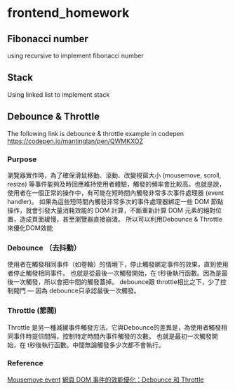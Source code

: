 # frontend_homework

## Fibonacci number
using recursive to implement fibonacci number

## Stack
Using linked list to implement stack

## Debounce & Throttle

The following link is debounce & throttle example in codepen 
https://codepen.io/mantinglan/pen/QWMKXOZ

### Purpose
瀏覽器實作時，為了確保滑鼠移動、滾動、改變視窗大小 (mousemove, scroll, resize) 等事件能夠及時回應維持使用者體驗，觸發的頻率會比較高。也就是說，使用者在一個正常的操作中，有可能在短時間內觸發非常多次事件處理器 (event handler)。
如果為這些短時間內觸發非常多次的事件處理器綁定一些 DOM 節點操作，就會引發大量消耗效能的 DOM 計算，不斷重新計算 DOM 元素的絕對位置，造成頁面緩慢，甚至瀏覽器直接崩潰。
所以可以利用Debounce & Throttle來優化DOM效能

### Debounce （去抖動）
使用者在觸發相同事件（如卷軸）的情境下，停止觸發綁定事件的效果，直到使用者停止觸發相同事件。
也就是從最後一次觸發開始，在 t秒後執行函數。因為是最後一次觸發，所以會把中間的觸發蓋掉。
debounce跟 throttle相比之下，少了控制閥門 — 因為 debounce只承認最後一次觸發。

### Throttle (節閥)
Throttle 是另一種減緩事件觸發方法，它與Debounce的差異是，為使用者觸發相同事件時提供間隔，控制特定時間內事件觸發的次數。
也就是最初一次觸發開始，在 t秒後執行函數。中間無論觸發多少次都不會執行。

### Reference 
[Mousemove event](http://demo.nimius.net/debounce_throttle/)
[網頁 DOM 事件的效能優化：Debounce 和 Throttle](https://mropengate.blogspot.com/2017/12/dom-debounce-throttle.html)
